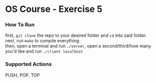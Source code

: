 # OS Course - Exercise 5

### How To Run
first, ```git clone``` the repo to your desired folder and ```cd``` into said folder.<br>
next, run ```make``` to compile everything<br>
then, open a terminal and run ```./server```, open a second/third/how many you'd like and run ```./client localhost```<br>

### Supported Actions
PUSH, POP, TOP